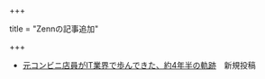 +++

title = "Zennの記事追加"

+++

- [元コンビニ店員がIT業界で歩んできた、約4年半の軌跡](https://zenn.dev/sakai_nako/articles/first_career_history)　新規投稿
